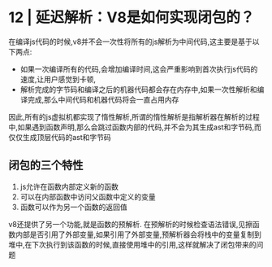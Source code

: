 # 12 | 延迟解析：V8是如何实现闭包的？

在编译js代码的时候,v8并不会一次性将所有的js解析为中间代码,这主要是基于以下两点:
- 如果一次编译所有的代码,会增加编译时间,这会严重影响到首次执行js代码的速度,让用户感觉到卡顿,
- 解析完成的字节码和编译之后的机器代码都会存在内存中,如果一次性解析和编译完成,那么中间代码和机器代码将会一直占用内存

因此,所有的js虚拟机都实现了惰性解析,所谓的惰性解析是指解析器在解析的过程中,如果遇到函数声明,那么会跳过函数内部的代码,并不会为其生成ast和字节码,而仅仅生成顶层代码的ast和字节码

## 闭包的三个特性
1. js允许在函数内部定义新的函数
2. 可以在内部函数中访问父函数中定义的变量
3. 函数可以作为另一个函数的返回值


v8还提供了另一个功能,就是函数的预解析.
在预解析的时候检查语法错误,见擦函数内部是否引用了外部变量,如果引用了外部变量,预解析器会将栈中的变量复制到堆中,在下次执行到该函数的时候,直接使用堆中的引用,这样就解决了闭包带来的问题
